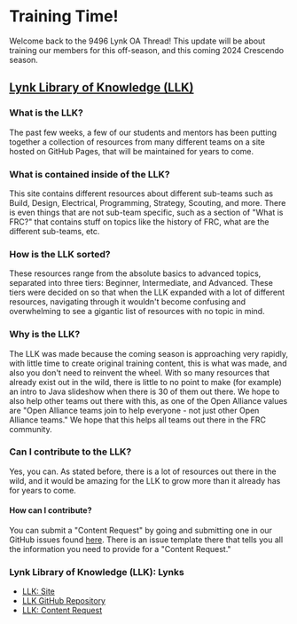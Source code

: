 # Training Time! 
Welcome back to the 9496 Lynk OA Thread! This update will be about training our members for this off-season, and this coming 2024 Crescendo season.

## [Lynk Library of Knowledge (LLK)](https://docs.lynkrobotics.org/) 

### What is the LLK?
The past few weeks, a few of our students and mentors has been putting together a collection of resources from many different teams on a site hosted on GitHub Pages, that will be maintained for years to come. 

### What is contained inside of the LLK?
This site contains different resources about different sub-teams such as Build, Design, Electrical, Programming, Strategy, Scouting, and more. There is even things that are not sub-team specific, such as a section of "What is FRC?" that contains stuff on topics like the history of FRC, what are the different sub-teams, etc.

### How is the LLK sorted?
These resources range from the absolute basics to advanced topics, separated into three tiers: Beginner, Intermediate, and Advanced. These tiers were decided on so that when the LLK expanded with a lot of different resources, navigating through it wouldn't become confusing and overwhelming to see a gigantic list of resources with no topic in mind. 

### Why is the LLK? 
The LLK was made because the coming season is approaching very rapidly, with little time to create original training content, this is what was made, and also you don't need to reinvent the wheel. With so many resources that already exist out in the wild, there is little to no point to make (for example) an intro to Java slideshow when there is 30 of them out there. We hope to also help other teams out there with this, as one of the Open Alliance values are "Open Alliance teams join to help everyone - not just other Open Alliance teams." We hope that this helps all teams out there in the FRC community. 

### Can I contribute to the LLK? 
Yes, you can. As stated before, there is a lot of resources out there in the wild, and it would be amazing for the LLK to grow more than it already has for years to come. 

#### How can I contribute?
You can submit a "Content Request" by going and submitting one in our GitHub issues found [here](https://github.com/LynkRobotics/Lynk-Library-of-Knowledge/issues/new/choose). There is an issue template there that tells you all the information you need to provide for a "Content Request."

### Lynk Library of Knowledge (LLK): Lynks
- [LLK: Site](https://docs.lynkrobotics.org/)
- [LLK GitHub Repository](https://github.com/LynkRobotics/Lynk-Library-of-Knowledge)
- [LLK: Content Request](https://github.com/LynkRobotics/Lynk-Library-of-Knowledge/issues/new/choose)



